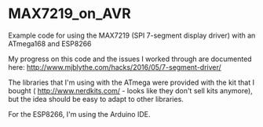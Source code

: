 # MAX7219_on_AVR
Example code for using the MAX7219 (SPI 7-segment display driver) with an ATmega168 and ESP8266

My progress on this code and the issues I worked through are documented here: http://www.mjblythe.com/hacks/2016/05/7-segment-driver/

The libraries that I'm using with the ATmega were provided with the kit that I bought ( http://www.nerdkits.com/ - looks like they don't sell kits anymore), but the idea should be easy to adapt to other libraries.

For the ESP8266, I'm using the Arduino IDE.
